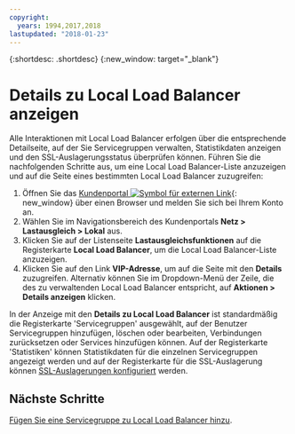 ```yaml
---
copyright:
  years: 1994,2017,2018
lastupdated: "2018-01-23"
---
```


{:shortdesc: .shortdesc}
{:new_window: target="_blank"}

# Details zu Local Load Balancer anzeigen

Alle Interaktionen mit Local Load Balancer erfolgen über die entsprechende Detailseite, auf der Sie Servicegruppen verwalten, Statistikdaten anzeigen und den SSL-Auslagerungsstatus überprüfen können. Führen Sie die nachfolgenden Schritte aus, um eine Local Load Balancer-Liste anzuzeigen und auf die Seite eines bestimmten Local Load Balancer zuzugreifen:

1. Öffnen Sie das [Kundenportal ![Symbol für externen Link](../../icons/launch-glyph.svg "Symbol für externen Link")](https://control.softlayer.com/){: new_window} über einen Browser und melden Sie sich bei Ihrem Konto an.
2. Wählen Sie im Navigationsbereich des Kundenportals **Netz > Lastausgleich > Lokal** aus.
3. Klicken Sie auf der Listenseite **Lastausgleichsfunktionen** auf die Registerkarte **Local Load Balancer**, um die Local Load Balancer-Liste anzuzeigen.
4. Klicken Sie auf den Link **VIP-Adresse**, um auf die Seite mit den **Details** zuzugreifen. Alternativ können Sie im Dropdown-Menü der Zeile, die des zu verwaltenden Local Load Balancer entspricht, auf **Aktionen > Details anzeigen** klicken.

In der Anzeige mit den **Details zu Local Load Balancer** ist standardmäßig die Registerkarte 'Servicegruppen' ausgewählt, auf der Benutzer Servicegruppen hinzufügen, löschen oder bearbeiten, Verbindungen zurücksetzen oder Services hinzufügen können. Auf der Registerkarte 'Statistiken' können Statistikdaten für die einzelnen Servicegruppen angezeigt werden und auf der Registerkarte für die SSL-Auslagerung können [SSL-Auslagerungen konfiguriert](configure-ssl-offloading-load-balancer.html) werden.

## Nächste Schritte

[Fügen Sie eine Servicegruppe zu Local Load Balancer hinzu](add-service-group-load-balancer.html). 
